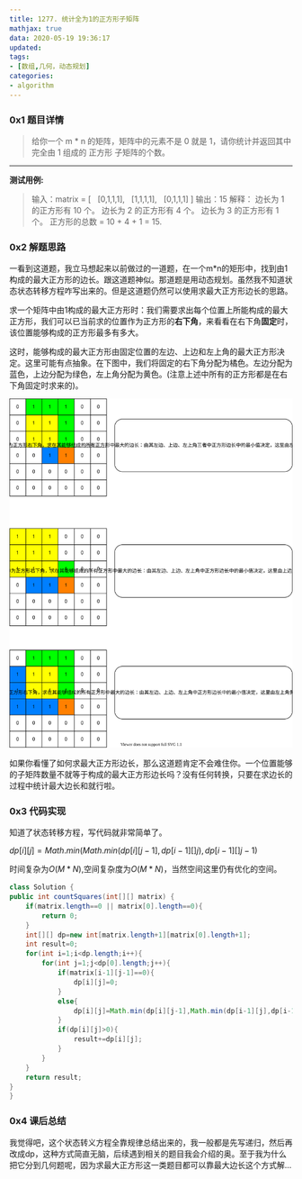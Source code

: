 ```yaml
---
title: 1277. 统计全为1的正方形子矩阵
mathjax: true
data: 2020-05-19 19:36:17
updated:
tags:
- [数组,几何，动态规划]
categories:
- algorithm
---
```


### 0x1 题目详情

> 给你一个 m * n 的矩阵，矩阵中的元素不是 0 就是 1，请你统计并返回其中完全由 1 组成的 正方形 子矩阵的个数。

--- 

**测试用例:**

> 输入：matrix =
[
  [0,1,1,1],
  [1,1,1,1],
  [0,1,1,1]
]
输出：15
解释：
边长为 1 的正方形有 10 个。
边长为 2 的正方形有 4 个。
边长为 3 的正方形有 1 个。
正方形的总数 = 10 + 4 + 1 = 15.

### 0x2 解题思路

一看到这道题，我立马想起来以前做过的一道题，在一个m*n的矩形中，找到由1构成的最大正方形的边长。跟这道题神似。那道题是用动态规划。虽然我不知道状态状态转移方程咋写出来的。但是这道题仍然可以使用求最大正方形边长的思路。

求一个矩阵中由1构成的最大正方形时：我们需要求出每个位置上所能构成的最大正方形，我们可以已当前求的位置作为正方形的**右下角**，来看看在右下角**固定**时，该位置能够构成的正方形最多有多大。

这时，能够构成的最大正方形由固定位置的左边、上边和左上角的最大正方形决定。这里可能有点抽象。在下图中，我们将固定的右下角分配为橘色。左边分配为蓝色，上边分配为绿色，左上角分配为黄色。(注意上述中所有的正方形都是在右下角固定时求来的)。

<div align=center><img src=../images/Count-Square-Submatrices-with-All-Ones.drawio.svg alt="全为1的正方形子矩阵"/></div>

如果你看懂了如何求最大正方形边长，那么这道题肯定不会难住你。一个位置能够的子矩阵数量不就等于构成的最大正方形边长吗？没有任何转换，只要在求边长的过程中统计最大边长和就行啦。

### 0x3 代码实现

知道了状态转移方程，写代码就非常简单了。

$dp[i][j]=Math.min(Math.min(dp[i][j-1],dp[i-1][]j),dp[i-1][]j-1)$

时间复杂为$O(M*N)$,空间复杂度为$O(M*N)$，当然空间这里仍有优化的空间。

``` java
class Solution {
public int countSquares(int[][] matrix) {
    if(matrix.length==0 || matrix[0].length==0){
        return 0;
    }
    int[][] dp=new int[matrix.length+1][matrix[0].length+1];
    int result=0;
    for(int i=1;i<dp.length;i++){
        for(int j=1;j<dp[0].length;j++){
            if(matrix[i-1][j-1]==0){
                dp[i][j]=0;
            }
            else{
                dp[i][j]=Math.min(dp[i][j-1],Math.min(dp[i-1][j],dp[i-1][j-1]))+1;
            }
            if(dp[i][j]>0){
                result+=dp[i][j];
            }
        }
    }
    return result;
}
}

```

### 0x4 课后总结

我觉得吧，这个状态转义方程全靠规律总结出来的，我一般都是先写递归，然后再改成dp，这种方式简直无脑，后续遇到相关的题目我会介绍的奥。至于我为什么把它分到几何题呢，因为求最大正方形这一类题目都可以靠最大边长这个方式解...